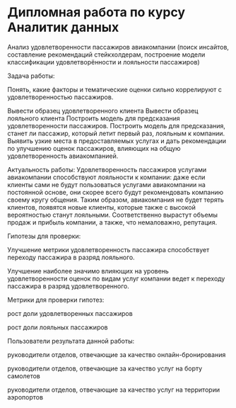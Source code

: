 # Дипломная работа по курсу Аналитик данных
Анализ удовлетворенности пассажиров авиакомпании (поиск инсайтов, составление рекомендаций стейкхолдерам, построение модели классификации удовлетворённости и лояльности пассажиров)

Задача работы:

Понять, какие факторы и тематические оценки сильно коррелируют с удовлетворенностью пассажиров.

Вывести образец удовлетворенного клиента
Вывести образец лояльного клиента
Построить модель для предсказания удовлетворенности пассажиров.
Построить модель для предсказания, станет ли пассажир, который летит первый раз, лояльным к компании.
Выявить узкие места в предоставляемых услугах и дать рекомендации по улучшению оценок пассажиров, влияющих на общую удовлетворенность авиакомпанией.

Актуальность работы: Удовлетворенность пассажиров услугами авиакомпании способствуют лояльности к компании: даже если клиенты сами не будут пользоваться услугами авиакомпании на постоянной основе, они скорее всего будут рекомендовать компанию своему кругу общения. Таким образом, авиакомпания не будет терять клиентов, появятся новые клиенты, которые также с высокой вероятностью станут лояльными. Соответственно вырастут объемы продаж и прибыль компании, а также, что немаловажно, репутация.

Гипотезы для проверки:

Улучшение метрики удовлетворенность пассажира способствует переходу пассажира в разряд лояльного.

Улучшение наиболее значимо влияющих на уровень удовлетворенности оценок по видам услуг компании ведет к переходу пассажира в разряд удовлетворенного.

Метрики для проверки гипотез:

рост доли удовлетворенных пассажиров

рост доли лояльных пассажиров

Пользователи результата данной работы:

руководители отделов, отвечающие за качество онлайн-бронирования

руководители отделов, отвечающие за качество услуг на борту самолетов

руководители отделов, отвечающие за качество услуг на территории аэропортов
